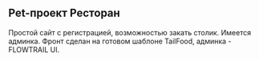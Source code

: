 
## Pet-проект Ресторан

Простой сайт с регистрацией, возможностью закать столик.
Имеется админка.
Фронт сделан на готовом шаблоне TailFood, админка - FLOWTRAIL UI.
